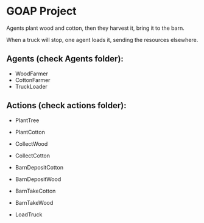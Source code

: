 # GOAP Project

Agents plant wood and cotton, then they harvest it, bring it to the barn.

When a truck will stop, one agent loads it, sending the resources elsewhere.

## Agents (check Agents folder):
* WoodFarmer
* CottonFarmer
* TruckLoader

## Actions (check actions folder):
* PlantTree
* PlantCotton

* CollectWood
* CollectCotton

* BarnDepositCotton
* BarnDepositWood

* BarnTakeCotton
* BarnTakeWood

* LoadTruck